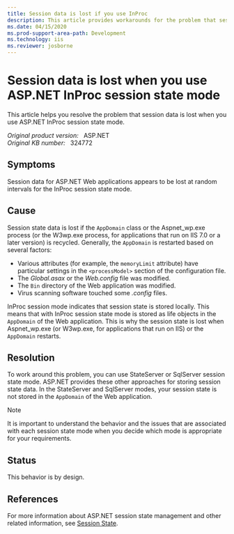 ```yaml
---
title: Session data is lost if you use InProc
description: This article provides workarounds for the problem that session data is lost when you use ASP.NET InProc session state mode.
ms.date: 04/15/2020
ms.prod-support-area-path: Development
ms.technology: iis
ms.reviewer: josborne
---
```

# Session data is lost when you use ASP.NET InProc session state mode

This article helps you resolve the problem that session data is lost when you use ASP.NET InProc session state mode.

_Original product version:_ &nbsp; ASP.NET  
_Original KB number:_ &nbsp; 324772

## Symptoms

Session data for ASP.NET Web applications appears to be lost at random intervals for the InProc session state mode.

## Cause

Session state data is lost if the `AppDomain` class or the Aspnet_wp.exe process (or the W3wp.exe process, for applications that run on IIS 7.0 or a later version) is recycled. Generally, the `AppDomain` is restarted based on several factors:

- Various attributes (for example, the `memoryLimit` attribute) have particular settings in the `<processModel>` section of the configuration file.
- The *Global.asax* or the *Web.config* file was modified.
- The `Bin` directory of the Web application was modified.
- Virus scanning software touched some *.config* files.

InProc session mode indicates that session state is stored locally. This means that with InProc session state mode is stored as life objects in the `AppDomain` of the Web application. This is why the session state is lost when Aspnet_wp.exe (or W3wp.exe, for applications that run on IIS) or the `AppDomain` restarts.

## Resolution

To work around this problem, you can use StateServer or SqlServer session state mode. ASP.NET provides these other approaches for storing session state data. In the StateServer and SqlServer modes, your session state is not stored in the `AppDomain` of the Web application.

> [!NOTE]
> It is important to understand the behavior and the issues that are associated with each session state mode when you decide which mode is appropriate for your requirements.

## Status

This behavior is by design.

## References

For more information about ASP.NET session state management and other related information, see [Session State](/previous-versions/dotnet/netframework-1.1/87069683(v=vs.71)).
